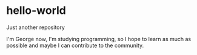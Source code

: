 # hello-world
Just another repository

I'm George now, I'm studying programming, so I hope to learn as much as possible and maybe I can contribute to the community.
